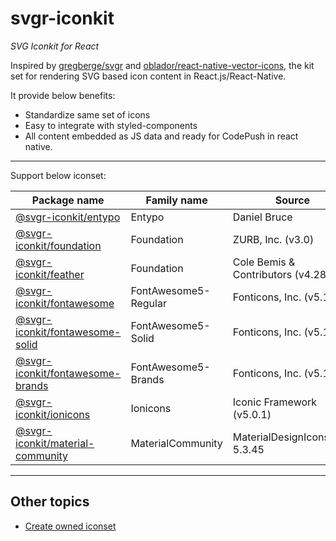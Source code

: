 # svgr-iconkit
_SVG Iconkit for React_


Inspired by [gregberge/svgr](https://github.com/gregberge/svgr) and [oblador/react-native-vector-icons](https://github.com/oblador/react-native-vector-icons), the kit set for rendering SVG based icon content in React.js/React-Native.

It provide below benefits:
- Standardize same set of icons
- Easy to integrate with styled-components
- All content embedded as JS data and ready for CodePush in react native.


---

Support below iconset:


| Package name | Family name | Source | 
| --- | --- | --- | 
| [@svgr-iconkit/entypo](/packages/ext-entypo) | Entypo | Daniel Bruce |
| [@svgr-iconkit/foundation](/packages/ext-foundation) | Foundation | ZURB, Inc. (v3.0) |
| [@svgr-iconkit/feather](/packages/ext-feather) | Foundation | Cole Bemis & Contributors (v4.28.0) |
| [@svgr-iconkit/fontawesome](/packages/ext-fontawesome) | FontAwesome5-Regular | Fonticons, Inc. (v5.13.0) |
| [@svgr-iconkit/fontawesome-solid](/packages/ext-fontawesome-solid) | FontAwesome5-Solid | Fonticons, Inc. (v5.13.0) |
| [@svgr-iconkit/fontawesome-brands](/packages/ext-fontawesome-brands) | FontAwesome5-Brands | Fonticons, Inc. (v5.13.0) |
| [@svgr-iconkit/ionicons](/packages/ext-ionicons) | Ionicons | Iconic Framework (v5.0.1) |
| [@svgr-iconkit/material-community](/packages/ext-material-community) | MaterialCommunity | MaterialDesignIcons.com 5.3.45 |

---
## Other topics

- [Create owned iconset](/docs/CreateOwnedIconset.md)